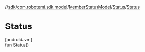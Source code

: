 //[sdk](../../../../index.md)/[com.robotemi.sdk.model](../../index.md)/[MemberStatusModel](../index.md)/[Status](index.md)/[Status](-status.md)

# Status

[androidJvm]\
fun [Status](-status.md)()
